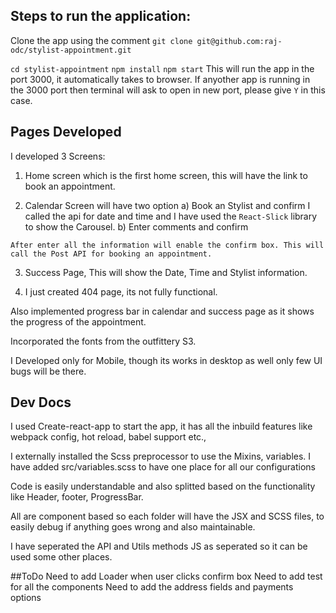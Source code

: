 ## Steps to run the application:
Clone the app using the comment `git clone git@github.com:raj-odc/stylist-appointment.git`

`cd stylist-appointment`
`npm install`
`npm start` 
This will run the app in the port 3000, it automatically takes to browser. If anyother app is running in the 3000 port then terminal will ask to open in new port, please give `Y` in this case.

## Pages Developed
I developed 3 Screens:
  1) Home screen which is the first home screen, this will have the link to book an appointment.

  2) Calendar Screen will have two option 
    a) Book an Stylist and confirm
      I called the api for date and time and I have used the `React-Slick` library to show the Carousel.
    b) Enter comments and confirm

    After enter all the information will enable the confirm box. This will call the Post API for booking an appointment.

  3) Success Page,
    This will show the Date, Time and Stylist information.
  
  4) I just created 404 page, its not fully functional.

Also implemented progress bar in calendar and success page as it shows the progress of the appointment.

Incorporated the fonts from the outfittery S3.

I Developed only for Mobile, though its works in desktop as well only few UI bugs will be there.

## Dev Docs
I used Create-react-app to start the app, it has all the inbuild features like webpack config, hot reload, babel support etc.,

I externally installed the Scss preprocessor to use the Mixins, variables. I have added src/variables.scss to have one place for all our configurations

Code is easily understandable and also splitted based on the functionality like Header, footer, ProgressBar.

All are component based so each folder will have the JSX and SCSS files, to easily debug if anything goes wrong and also maintainable.

I have seperated the API and Utils methods JS as seperated so it can be used some other places.

##ToDo
Need to add Loader when user clicks confirm box
Need to add test for all the components
Need to add the address fields and payments options














